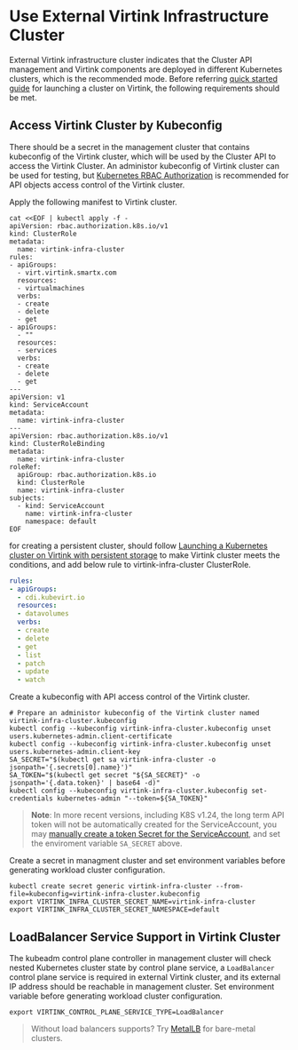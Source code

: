 # Use External Virtink Infrastructure Cluster

External Virtink infrastructure cluster indicates that the Cluster API management and Virtink components are deployed in different Kubernetes clusters, which is the recommended mode. Before referring [quick started guide](https://cluster-api.sigs.k8s.io/user/quick-start.html) for launching a cluster on Virtink, the following requirements should be met.

## Access Virtink Cluster by Kubeconfig

There should be a secret in the management cluster that contains kubeconfig of the Virtink cluster, which will be used by the Cluster API to access the Virtink Cluster. An administor kubeconfig of Virtink cluster can be used for testing, but [Kubernetes RBAC Authorization](https://kubernetes.io/docs/reference/access-authn-authz/rbac/) is recommended for API objects access control of the Virtink cluster.

Apply the following manifest to Virtink cluster.

```shell
cat <<EOF | kubectl apply -f -
apiVersion: rbac.authorization.k8s.io/v1
kind: ClusterRole
metadata:
  name: virtink-infra-cluster
rules:
- apiGroups:
  - virt.virtink.smartx.com
  resources:
  - virtualmachines
  verbs:
  - create
  - delete
  - get
- apiGroups:
  - ""
  resources:
  - services
  verbs:
  - create
  - delete
  - get
---
apiVersion: v1
kind: ServiceAccount
metadata:
  name: virtink-infra-cluster
---
apiVersion: rbac.authorization.k8s.io/v1
kind: ClusterRoleBinding
metadata:
  name: virtink-infra-cluster
roleRef:
  apiGroup: rbac.authorization.k8s.io
  kind: ClusterRole
  name: virtink-infra-cluster
subjects:
  - kind: ServiceAccount
    name: virtink-infra-cluster
    namespace: default
EOF
```

for creating a persistent cluster, should follow [Launching a Kubernetes cluster on Virtink with persistent storage](./../README.md) to make Virtink cluster meets the conditions, and add below rule to virtink-infra-cluster ClusterRole.

```yaml
rules:
- apiGroups:
  - cdi.kubevirt.io
  resources:
  - datavolumes
  verbs:
  - create
  - delete
  - get
  - list
  - patch
  - update
  - watch
```

Create a kubeconfig with API access control of the Virtink cluster.

```shell
# Prepare an administor kubeconfig of the Virtink cluster named virtink-infra-cluster.kubeconfig
kubectl config --kubeconfig virtink-infra-cluster.kubeconfig unset users.kubernetes-admin.client-certificate
kubectl config --kubeconfig virtink-infra-cluster.kubeconfig unset users.kubernetes-admin.client-key
SA_SECRET="$(kubectl get sa virtink-infra-cluster -o jsonpath='{.secrets[0].name}')"
SA_TOKEN="$(kubectl get secret "${SA_SECRET}" -o jsonpath='{.data.token}' | base64 -d)"
kubectl config --kubeconfig virtink-infra-cluster.kubeconfig set-credentials kubernetes-admin "--token=${SA_TOKEN}"
```

> **Note**: In more recent versions, including K8S v1.24, the long term API token will not be automatically created for the ServiceAccount, you may [manually create a token Secret for the ServiceAccount](https://kubernetes.io/docs/tasks/configure-pod-container/configure-service-account/#manually-create-a-long-lived-api-token-for-a-serviceaccount), and set the enviroment variable `SA_SECRET` above.

Create a secret in managment cluster and set environment variables before generating workload cluster configuration.

```shell
kubectl create secret generic virtink-infra-cluster --from-file=kubeconfig=virtink-infra-cluster.kubeconfig
export VIRTINK_INFRA_CLUSTER_SECRET_NAME=virtink-infra-cluster
export VIRTINK_INFRA_CLUSTER_SECRET_NAMESPACE=default
```

## LoadBalancer Service Support in Virtink Cluster

The kubeadm control plane controller in management cluster will check nested Kubernetes cluster state by control plane service, a `LoadBalancer` control plane service is required in external Virtink cluster, and its external IP address should be reachable in management cluster. Set environment variable before generating workload cluster configuration.

```shell
export VIRTINK_CONTROL_PLANE_SERVICE_TYPE=LoadBalancer
```

> Without load balancers supports? Try [MetalLB](https://metallb.universe.tf/) for bare-metal clusters.
